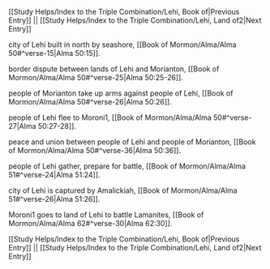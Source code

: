 [[Study Helps/Index to the Triple Combination/Lehi, Book of|Previous Entry]]  ||  [[Study Helps/Index to the Triple Combination/Lehi, Land of2|Next Entry]]

 city of Lehi built in north by seashore, [[Book of Mormon/Alma/Alma 50#^verse-15|Alma 50:15]].

 border dispute between lands of Lehi and Morianton, [[Book of Mormon/Alma/Alma 50#^verse-25|Alma 50:25-26]].

 people of Morianton take up arms against people of Lehi, [[Book of Mormon/Alma/Alma 50#^verse-26|Alma 50:26]].

 people of Lehi flee to Moroni1, [[Book of Mormon/Alma/Alma 50#^verse-27|Alma 50:27-28]].

 peace and union between people of Lehi and people of Morianton, [[Book of Mormon/Alma/Alma 50#^verse-36|Alma 50:36]].

 people of Lehi gather, prepare for battle, [[Book of Mormon/Alma/Alma 51#^verse-24|Alma 51:24]].

 city of Lehi is captured by Amalickiah, [[Book of Mormon/Alma/Alma 51#^verse-26|Alma 51:26]].

 Moroni1 goes to land of Lehi to battle Lamanites, [[Book of Mormon/Alma/Alma 62#^verse-30|Alma 62:30]].

[[Study Helps/Index to the Triple Combination/Lehi, Book of|Previous Entry]]  ||  [[Study Helps/Index to the Triple Combination/Lehi, Land of2|Next Entry]]